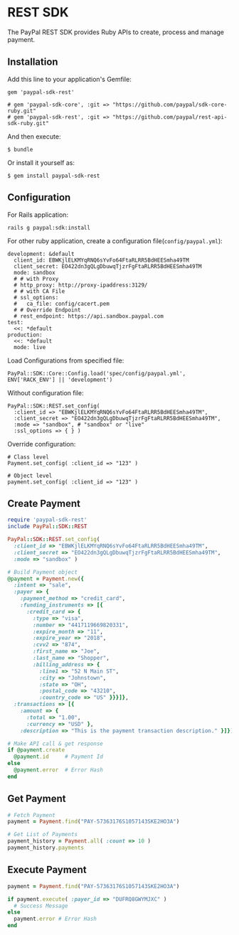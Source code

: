 # REST SDK

The PayPal REST SDK provides Ruby APIs to create, process and manage payment.

## Installation

Add this line to your application's Gemfile:

    gem 'paypal-sdk-rest'

    # gem 'paypal-sdk-core', :git => "https://github.com/paypal/sdk-core-ruby.git"
    # gem 'paypal-sdk-rest', :git => "https://github.com/paypal/rest-api-sdk-ruby.git"

And then execute:

    $ bundle

Or install it yourself as:

    $ gem install paypal-sdk-rest

## Configuration

For Rails application:

    rails g paypal:sdk:install

For other ruby application, create a configuration file(`config/paypal.yml`):

    development: &default
      client_id: EBWKjlELKMYqRNQ6sYvFo64FtaRLRR5BdHEESmha49TM
      client_secret: EO422dn3gQLgDbuwqTjzrFgFtaRLRR5BdHEESmha49TM
      mode: sandbox
      # # with Proxy
      # http_proxy: http://proxy-ipaddress:3129/
      # # with CA File
      # ssl_options:
      #   ca_file: config/cacert.pem
      # # Override Endpoint
      # rest_endpoint: https://api.sandbox.paypal.com
    test:
      <<: *default
    production:
      <<: *default
      mode: live


Load Configurations from specified file:

    PayPal::SDK::Core::Config.load('spec/config/paypal.yml',  ENV['RACK_ENV'] || 'development')

Without configuration file:

    PayPal::SDK::REST.set_config(
      :client_id => "EBWKjlELKMYqRNQ6sYvFo64FtaRLRR5BdHEESmha49TM",
      :client_secret => "EO422dn3gQLgDbuwqTjzrFgFtaRLRR5BdHEESmha49TM",
      :mode => "sandbox", # "sandbox" or "live"
      :ssl_options => { } )

Override configuration:

    # Class level
    Payment.set_config( :client_id => "123" )

    # Object level
    payment.set_config( :client_id => "123" )


## Create Payment

```ruby
require 'paypal-sdk-rest'
include PayPal::SDK::REST

PayPal::SDK::REST.set_config(
  :client_id => "EBWKjlELKMYqRNQ6sYvFo64FtaRLRR5BdHEESmha49TM",
  :client_secret => "EO422dn3gQLgDbuwqTjzrFgFtaRLRR5BdHEESmha49TM",
  :mode => "sandbox" )

# Build Payment object
@payment = Payment.new({
  :intent => "sale",
  :payer => {
    :payment_method => "credit_card",
    :funding_instruments => [{
      :credit_card => {
        :type => "visa",
        :number => "4417119669820331",
        :expire_month => "11",
        :expire_year => "2018",
        :cvv2 => "874",
        :first_name => "Joe",
        :last_name => "Shopper",
        :billing_address => {
          :line1 => "52 N Main ST",
          :city => "Johnstown",
          :state => "OH",
          :postal_code => "43210",
          :country_code => "US" }}}]},
  :transactions => [{
    :amount => {
      :total => "1.00",
      :currency => "USD" },
    :description => "This is the payment transaction description." }]})

# Make API call & get response
if @payment.create
  @payment.id     # Payment Id
else
  @payment.error  # Error Hash
end
```

## Get Payment

```ruby
# Fetch Payment
payment = Payment.find("PAY-57363176S1057143SKE2HO3A")

# Get List of Payments
payment_history = Payment.all( :count => 10 )
payment_history.payments
```

## Execute Payment

```ruby
payment = Payment.find("PAY-57363176S1057143SKE2HO3A")

if payment.execute( :payer_id => "DUFRQ8GWYMJXC" )
  # Success Message
else
  payment.error # Error Hash
end
```

